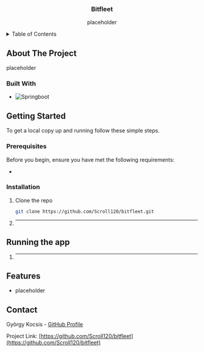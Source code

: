 <!-- PROJECT LOGO -->
<div align="center">
  <h3 align="center">Bitfleet</h3>

  <p align="center">
    placeholder
  </p>
</div>



<!-- TABLE OF CONTENTS -->
<details>
  <summary>Table of Contents</summary>
  <ol>
    <li>
      <a href="#about-the-project">About The Project</a>
      <ul>
        <li><a href="#built-with">Built With</a></li>
      </ul>
    </li>
    <li>
      <a href="#getting-started">Getting Started</a>
      <ul>
        <li><a href="#prerequisites">Prerequisites</a></li>
        <li><a href="#installation">Installation</a></li>
      </ul>
    </li>
    <li>
      <a href="#running-the-app">Runnig the app</a>
      <ul>
        <li><a href="#with-docker">With Docker</a></li>
      </ul>
    </li>
    <li><a href="#contact">Contact</a></li>
  </ol>
</details>



<!-- ABOUT THE PROJECT -->
## About The Project

placeholder

### Built With

* ![Springboot][boot-url]



<!-- GETTING STARTED -->
## Getting Started

To get a local copy up and running follow these simple steps.

### Prerequisites

Before you begin, ensure you have met the following requirements:

* 

### Installation

1. Clone the repo
   ```sh
   git clone https://github.com/Scroll120/bitfleet.git
   ```

2. ---
   
<!-- RUNNING THE APP -->
## Running the app
1. -----

<!-- FEATURES -->
## Features
- placeholder

<!-- CONTACT -->
## Contact

György Kocsis - [GitHub Profile](https://github.com/Scroll120)


Project Link: [https://github.com/Scroll120/bitfleet](https://github.com/Scroll120/bitfleet)

<!-- MARKDOWN LINKS & IMAGES -->
<!-- https://www.markdownguide.org/basic-syntax/#reference-style-links -->
[boot-url]: https://img.shields.io/badge/Spring_Boot-6DB33F?style=for-the-badge&logo=spring-boot&logoColor=white

